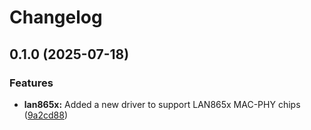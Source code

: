 # Changelog

## 0.1.0 (2025-07-18)


### Features

* **lan865x:** Added a new driver to support LAN865x MAC-PHY chips ([9a2cd88](https://github.com/espressif/esp-eth-drivers/commit/9a2cd8826d24644d0334fe7fc6b6b8cefc926eda))
